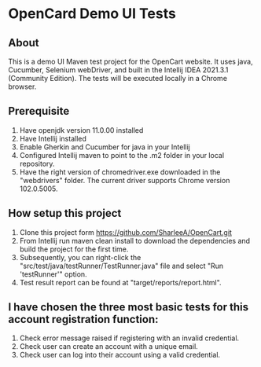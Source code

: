 # OpenCard Demo UI Tests
## About
This is a demo UI Maven test project for the OpenCart website. It uses java, Cucumber, Selenium webDriver, and built in the Intellij IDEA 2021.3.1 (Community Edition).
The tests will be executed locally in a Chrome browser.

## Prerequisite
1. Have openjdk version 11.0.00 installed
2. Have Intellij installed
3. Enable Gherkin and Cucumber for java in your Intellij
4. Configured Intellij maven to point to the .m2 folder in your local repository. 
5. Have the right version of chromedriver.exe downloaded in the "webdrivers" folder. The current driver supports Chrome version 102.0.5005.


## How setup this project
1. Clone this project form https://github.com/SharleeA/OpenCart.git
2. From Intellij run maven clean install to download the dependencies and build the project for the first time.
3. Subsequently, you can right-click the "src/test/java/testRunner/TestRunner.java" file and select "Run 'testRunner'" option.
4. Test result report can be found at "target/reports/report.html".


## I have chosen the three most basic tests for this account registration function:
1. Check error message raised if registering with an invalid credential.
2. Check user can create an account with a unique email.
3. Check user can log into their account using a valid credential.
